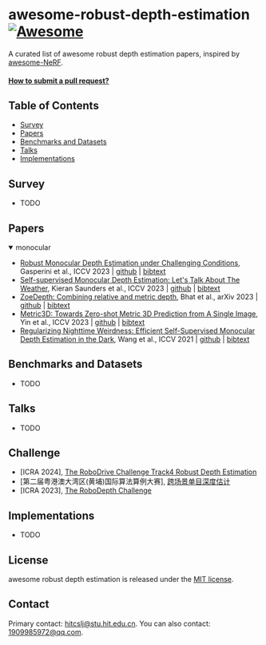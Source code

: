# awesome-robust-depth-estimation [![Awesome](https://cdn.rawgit.com/sindresorhus/awesome/d7305f38d29fed78fa85652e3a63e154dd8e8829/media/badge.svg)](https://github.com/sindresorhus/awesome)
A curated list of awesome robust depth estimation papers, inspired by [awesome-NeRF](https://github.com/awesome-NeRF/awesome-NeRF).


#### [How to submit a pull request?](https://github.com/hitcslj/awesome-robust-depth-estimation/blob/main/how-to-PR.md)


## Table of Contents

- [Survey](#survey) 
- [Papers](#papers)
- [Benchmarks and Datasets](#Benchmarks-and-Datasets)
- [Talks](#talks)
- [Implementations](#implementations)

## Survey

- TODO

## Papers

<details open>
<summary>monocular</summary>

- [Robust Monocular Depth Estimation under Challenging Conditions](https://md4all.github.io), Gasperini et al., ICCV 2023 | [github](https://github.com/md4all/md4all) | [bibtext](./citations/md4all.txt) 
- [Self-supervised Monocular Depth Estimation: Let's Talk About The Weather](https://openaccess.thecvf.com/content/ICCV2023/html/Saunders_Self-supervised_Monocular_Depth_Estimation_Lets_Talk_About_The_Weather_ICCV_2023_paper.html), Kieran Saunders et al., ICCV 2023 | [github](https://github.com/kieran514/robustdepth) | [bibtext](./citations/Robust-Depth.txt)
- [ZoeDepth: Combining relative and metric depth](https://arxiv.org/abs/2302.12288), Bhat et al., arXiv 2023 | [github](https://github.com/isl-org/ZoeDepth) | [bibtext](./citations/zoedepth.txt) 
- [Metric3D: Towards Zero-shot Metric 3D Prediction from A Single Image](https://arxiv.org/abs/2307.10984), Yin et al., ICCV 2023 | [github](https://github.com/YvanYin/Metric3D) | [bibtext](./citations/metric3d.txt) 
- [Regularizing Nighttime Weirdness: Efficient Self-Supervised Monocular Depth Estimation in the Dark](https://openaccess.thecvf.com/content/ICCV2021/html/Wang_Regularizing_Nighttime_Weirdness_Efficient_Self-Supervised_Monocular_Depth_Estimation_in_the_ICCV_2021_paper.html), Wang et al., ICCV 2021 | [github](https://github.com/w2kun/RNW) | [bibtext](./citations/RNW.txt)

</details>


## Benchmarks and Datasets
- TODO


## Talks
- TODO

## Challenge
- [ICRA 2024], [The RoboDrive Challenge Track4 Robust Depth Estimation](https://robodrive-24.github.io/)
- [第二届粤港澳大湾区(黄埔)国际算法算例大赛], [跨场景单目深度估计](http://123.138.24.155:30080/org/pazhoulab/competition/area/64a76cdb0890cb0bf38b0c57/content)
- [ICRA 2023], [The RoboDepth Challenge](https://robodepth.github.io/)



## Implementations
- TODO


## License 
awesome robust depth estimation is released under the [MIT license](./LICENSE).

## Contact
Primary contact: hitcslj@stu.hit.edu.cn. You can also contact: 1909985972@qq.com.